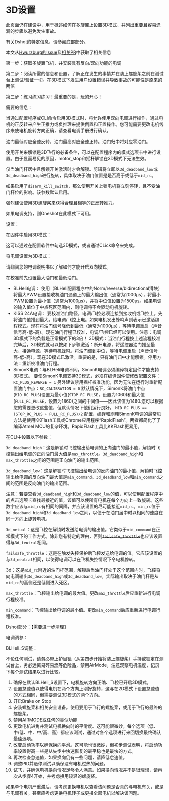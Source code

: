 # 3D设置

此页面仍在建设中，用于概述如何在多旋翼上设置3D模式，并列出重要且容易遗漏的步骤以避免发生事故。

有关Dshot的特定信息，请参阅底部部分。

本文从[Hwurzburg的issue](https://github.com/cleanflight/cleanflight/issues/1032)及[相关PR](https://github.com/cleanflight/cleanflight/pull/1034)中获取了相关信息

第一步：获取多旋翼飞机，并安装具有反向/双向功能的电调

第二步：阅读所需的信息和设置，了解正在发生的事情并在装上螺旋桨之前在测试台上测试/验证一切。在3D模式下发生用户设置错误并导致事故的可能性是原来的两倍

第三步：练习练习练习！最重要的是，玩的开心！

需要的信息：

当通过配置程序或CLI命令启用3D模式时，将允许使用双向电调进行操作，通过电机的正反转来产生正推力或负推理来提供倒置和正置操作。您可能需要更改电机线序来使电机旋转方向正确，请查看电调手册进行确认。

油门最低对应全速反转，油门最高对应全速正转。油门归中将对应零油门。

使用开关来解锁是3D飞行的必备条件，可以在配置程序内的模式选项卡中进行设置。由于显而易见的原因，motor\_stop和摇杆解锁在3D模式下无法生效。

仅当油门杆居中且解锁开关激活时才会解锁。剪辑将立即以`3d_deadband_low`或`3d_deadband_high`进行旋转，具体取决于油门位置是是否高于或低于`mid_rc`。

如果启用了`disarm_kill_switch`，那么使用开关上锁电机将立刻停转，且不受油门杆位的影响。该参数默认启用。

强烈建议使用3D螺旋桨来获得合理且相等的正反转推力。

如果电调支持，则Oneshot在此模式下可用。

设置：

在固件中启用3D模式：

这可以通过在配置软件中勾选3D模式，或者通过CLick命令来完成。

将电调设置为3D模式：

请翻阅您的电调说明书以了解如何才能开启双向模式。

在校准前先设置最大油门和最低油门。

* BLHeli电调： 使用（BLHeli配置程序中的Norm/reverse/bidirectional滑块）将最大PWM设置接收机油门通道上的最大输出值（通常为2000μs），将最小PWM设置为最小值（通常为1000μs），并将中位值设置为1500μs。如果电调的输入值位于中点死区范围内，则电调将不会驱动电机旋转。
* KISS 24A电调： 要校准油门路径，电调/飞控必须连接到接收机或飞控上。先将油门值推到最大。给电调/飞控上电。如果电机发出蜂鸣声则表示已激活编程模式。现在将油门信号降低到最低（通常为1000μs），等待电调重启（声音信号高-低-高）。现在油门行程已校准，电调/飞控已经可以使用。注意：电调3D模式下的负载是正常模式下的3倍！ 3D模式：当油门行程按上述流程校准完毕后，3D模式就可以按如下步骤激活：断开电源，将遥控器油门推至最大，接通电源，等待电机蜂鸣。将油门调到中位，等待电调重启（声音信号高-低-高）。现在3D模式已激活。重要的是，只有油门归中才能解锁。停用方法：重新校准油门行程。
* SimonK电调：与BLHeli电调不同，SimonK电调必须编译特定固件才能支持3D模式。 要使SimonK电调支持3D模式，必须在编译固件使修改配置文件： `RC_PLUS_REVERSE = 1` 另外建议禁用摇杆校准功能，因为无法在运行时重新配置油门中点：`RC_CALIBRATION = 0` 默认情况下，SimonK将油门中点\(`MID_RC_PLUS`\)设置为最小值\(`STOP_RC_PULSE`，设置为1060\)和最大值\(`FULL_RC_PULSE`，设置为1860\)之间的中间值——因此该值为1460.您可以根据您的需要更改这些值，但默认情况下他们运行良好。 `MID_RC_PLUS == (STOP_RC_PLUS + FULL_RC_PLUS)/2` 配置、编译和刷鞋SimonK电调的最常见方法是使用KKFlash工具或Chrome应用程序“RapidFlash”。两者都简化了了编译Atmel MCU的复杂环境。RapidFlash工具比KKFlash更易用。

在CLI中设置以下参数：

`3d_deadband_high`：这是解锁时飞控输出给电调的正向油门的最小值，解锁时飞控输出给电调的正向油门最大值是`max_throttle`。`3d_deadband_high`和`max_throttle`之间的范围是正向油门的输出范围。

`3d_deadband_low`：这是解锁时飞控输出给电调的反向油门的最小值，解锁时飞控输出给电调的反向油门最大值是`min_command`。`3d_deadband_low`和`min_command`之间的范围是反向油门的输出范围。

注意：若要查看`3d_deadband_high`和`3d_deadband_low`的值，可以使用配置程序中的点击选项卡查找最接近的值，该值可以使所有电机在每个方向上一致旋转。这些数字应该与`mid_rc`有相同的间隔，并应该设置的尽可能接近`mid_rc`。`min_rc`位于`3d_deadband_high`和`3d_deadband_low`之间，以便于在油门居中时以相同的速度在同一方向上旋转电机。

`3d_netual`：这是飞控在解锁时发送给电调的输出值。它类似于`mid_command`在正常模式下的工作方式。除非您有特定的理由，否则~~`failsafe_throttle`~~也应该设置得与`3d_teutral`相同。

`failsafe_throttle`：这是在触发失控保护后飞控发送给电调的值。它应该设置的与`3d_neutral`相同，以使得电调可以在飞机失控情况下令电机停转。

3d：这是`mid_rc`附近的油门杆范围，解锁后当油门杆处于这个范围内时，飞控将向电调输出`3d_deadband_high`或`3d_deadband_low`。实际输出取决于油门杆是从`mid_rc`的高侧还是低侧进入死区。

`max_throttle`：飞控输出给电调的最大值。更改`max_throttle`后应重新进行电调行程校准。

`min_command`：飞控输出给电调的最小值。更改`min_command`后应重新进行电调行程校准。

Dshot部分：【需要进一步清理】

电调调参：

BLHeli\_S调整：

不论任何测试，请务必带上护目镜（从第四步开始将装上螺旋桨）手持或锁定在测试台上，务必远离易碎易燃等危险品，禁用AirMode，注意观察电机温度，记录下每个测试结果以进行比较。

1. 确保在默认BLHeli\_S设置下，电机旋转方向正确、飞控已开启3D模式。
2. 设置怠速值以使得电机在两个方向上刚好旋转，这与在2D模式下设置怠速值的方式相同，但需要测试3D模式的两个方向。
3. 开启Brake on Stop
4. 安装螺旋桨和相关安全设备。使用要用于飞行的螺旋桨，或用于飞行的最终的螺旋桨。
5. 禁用AIRMODE或任何的类似功能
6. 更改电机进角并测试电机换向时的平滑度。这可能很微妙，每个选项（低、中/低、中、中/高、高）都应该测试，通过对各个选项进行来回切换最终确认最佳选项。
7. 改变启动功率以确保换向平滑。这可能也很微妙，但初步测试表明，将启动功率设置得高一些是从失步中快速恢复的最平稳也是最快的方式。
8. 再次检查怠速值，如果换向仍有一些问题，请降低怠速值。
9. 调整PID并悬停测试以确保没有电机过热的问题。
10. 试飞，并确保电机换向情况足够令人满意。如果换向情况并不是很理想，请再次从步骤4开始，并考虑换用较轻的螺旋桨。

如果单个电机严重滞后，请考虑更换电机以查看该问题是否真的与电机有关，或是与电调有关，甚至应考虑更换电机转子或更换全部电机以解决该问题。



